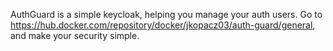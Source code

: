 AuthGuard is a simple keycloak, helping you manage your auth users.
Go to https://hub.docker.com/repository/docker/jkopacz03/auth-guard/general, and make your security simple.
